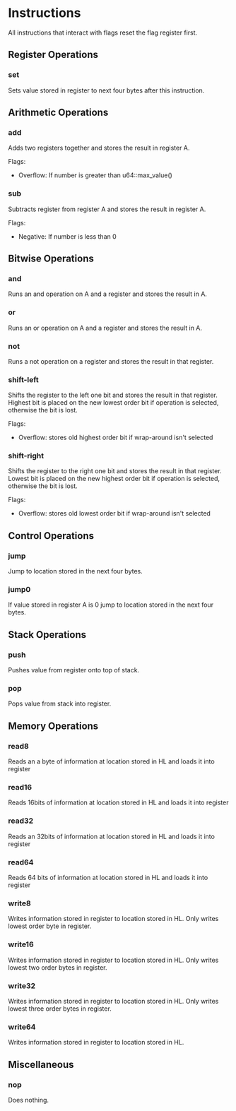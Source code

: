 # Instructions

All instructions that interact with flags reset the flag register first.

## Register Operations

### set

Sets value stored in register to next four bytes after this instruction.

## Arithmetic Operations

### add

Adds two registers together and stores the result in register A.

Flags:

- Overflow: If number is greater than u64::max_value()

### sub

Subtracts register from register A and stores the result in register A.

Flags:

- Negative: If number is less than 0

## Bitwise Operations

### and

Runs an and operation on A and a register and stores the result in A.

### or

Runs an or operation on A and a register and stores the result in A.

### not

Runs a not operation on a register and stores the result in that register.

### shift-left

Shifts the register to the left one bit and stores the result in that register. Highest bit is placed on the new lowest order bit if operation is selected, otherwise the bit is lost.

Flags:

- Overflow: stores old highest order bit if wrap-around isn't selected

### shift-right

Shifts the register to the right one bit and stores the result in that register. Lowest bit is placed on the new highest order bit if operation is selected, otherwise the bit is lost.

Flags:

- Overflow: stores old lowest order bit if wrap-around isn't selected

## Control Operations

### jump

Jump to location stored in the next four bytes.

### jump0

If value stored in register A is 0 jump to location stored in the next four bytes.

## Stack Operations

### push

Pushes value from register onto top of stack.

### pop

Pops value from stack into register.

## Memory Operations

### read8

Reads an a byte of information at location stored in HL and loads it into register

### read16

Reads 16bits of information at location stored in HL and loads it into register

### read32

Reads an 32bits of information at location stored in HL and loads it into register

### read64

Reads 64 bits of information at location stored in HL and loads it into register

### write8

Writes information stored in register to location stored in HL. Only writes lowest order byte in register.

### write16

Writes information stored in register to location stored in HL. Only writes lowest two order bytes in register.

### write32

Writes information stored in register to location stored in HL. Only writes lowest three order bytes in register.

### write64

Writes information stored in register to location stored in HL.

## Miscellaneous

### nop

Does nothing.
